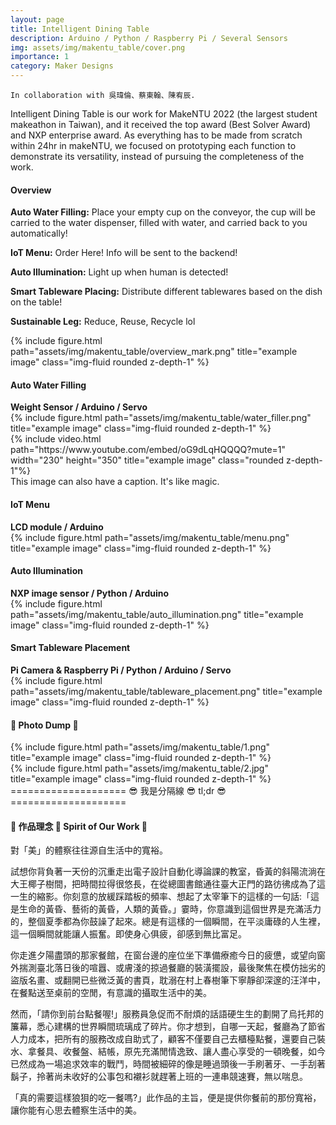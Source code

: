```yaml
---
layout: page
title: Intelligent Dining Table
description: Arduino / Python / Raspberry Pi / Several Sensors
img: assets/img/makentu_table/cover.png
importance: 1
category: Maker Designs
---
```


    In collaboration with 吳瑋倫、蔡東翰、陳宥辰.

Intelligent Dining Table is our work for MakeNTU 2022 (the largest student makeathon in Taiwan), and it received the top award (Best Solver Award) and NXP enterprise award.
As everything has to be made from scratch within 24hr in makeNTU, we focused on prototyping each function to demonstrate its versatility, instead of pursuing the completeness of the work.

<h4><strong>Overview</strong></h4>
<div class="row">
    <div class="col-sm-4 mt-3 mt-md-0">
        <p><strong>Auto Water Filling:</strong> Place your empty cup on the conveyor, the cup will be carried to the water dispenser, filled with water, and carried back to you automatically!</p>
        <p><strong>IoT Menu:</strong> Order Here! Info will be sent to the backend!</p>
        <p><strong>Auto Illumination:</strong> Light up when human is detected!</p>
        <p><strong>Smart Tableware Placing:</strong> Distribute different tablewares based on the dish on the table!</p>
        <p><strong>Sustainable Leg:</strong> Reduce, Reuse, Recycle lol</p>
    </div>
    <div class="col-sm-6 mt-3 mt-md-0">
        {% include figure.html path="assets/img/makentu_table/overview_mark.png" title="example image" class="img-fluid rounded z-depth-1" %}
    </div>
</div>
<h4><strong>Auto Water Filling</strong></h4>
<strong>Weight Sensor / Arduino / Servo</strong>

<div class="row">
    <div class="col-sm-7 mt-3 mt-md-0">
        {% include figure.html path="assets/img/makentu_table/water_filler.png" title="example image" class="img-fluid rounded z-depth-1" %}
    </div>
    <div class="col-sm mt-3 mt-md-0">
        {% include video.html path="https://www.youtube.com/embed/oG9dLqHQQQQ?mute=1" width="230" height="350" title="example image" class="rounded z-depth-1"%}
    </div>
</div>
<div class="caption">
    This image can also have a caption. It's like magic.
</div>
<h4><strong>IoT Menu</strong></h4>
<strong>LCD module / Arduino</strong>
<div class="row">
    <div class="col-sm-7 mt-3 mt-md-0">
        {% include figure.html path="assets/img/makentu_table/menu.png" title="example image" class="img-fluid rounded z-depth-1" %}
    </div>
</div>
<h4><strong>Auto Illumination</strong></h4>
<strong>NXP image sensor / Python / Arduino</strong>
<div class="row">
    <div class="col-sm-7 mt-3 mt-md-0">
        {% include figure.html path="assets/img/makentu_table/auto_illumination.png" title="example image" class="img-fluid rounded z-depth-1" %}
    </div>
</div>
<h4><strong>Smart Tableware Placement</strong></h4>
<strong>Pi Camera & Raspberry Pi / Python / Arduino / Servo</strong>
<div class="row">
    <div class="col-sm-7 mt-3 mt-md-0">
        {% include figure.html path="assets/img/makentu_table/tableware_placement.png" title="example image" class="img-fluid rounded z-depth-1" %}
    </div>
</div>


<h4>🌸 Photo Dump 🌸</h4>
<div class="row justify-content-sm-center">
    <div class="col-sm-9 mt-3 mt-md-0">
        {% include figure.html path="assets/img/makentu_table/1.png" title="example image" class="img-fluid rounded z-depth-1" %}
    </div>
    <div class="col-sm-3 mt-3 mt-md-0">
        {% include figure.html path="assets/img/makentu_table/2.jpg" title="example image" class="img-fluid rounded z-depth-1" %}
    </div>
</div>
==================== 😎 我是分隔線 😎 tl;dr 😎 ====================
<h4>🌸 作品理念 🌸 Spirit of Our Work 🌸</h4>
<p>對「美」的體察往往源自生活中的寬裕。</p>
<p>試想你背負著一天份的沉重走出電子設計自動化導論課的教室，昏黃的斜陽流淌在大王椰子樹間，把時間拉得很悠長，在從總圖書館通往臺大正門的路彷彿成為了這一生的縮影。你刻意的放緩踩踏板的頻率、想起了太宰筆下的這樣的一句話:「這是生命的黃昏、藝術的黃昏，人類的黃昏。」霎時，你意識到這個世界是充滿活力的，整個夏季都為你鼓譟了起來。總是有這樣的一個瞬間，在平淡庸碌的人生裡，這一個瞬間就能讓人振奮。即使身心俱疲，卻感到無比富足。</p>
<p>你走進夕陽盡頭的那家餐館，在窗台邊的座位坐下準備療癒今日的疲憊，或望向窗外揣測臺北落日後的喧囂、或膚淺的掠過餐廳的裝潢擺設，最後聚焦在模仿拙劣的盜版名畫、或翻開已些微泛黃的書頁，耽溺在村上春樹筆下寧靜卻深邃的汪洋中，在餐點送至桌前的空閒，有意識的攝取生活中的美。</p>
<p>然而，「請你到前台點餐喔!」服務員急促而不耐煩的話語硬生生的劃開了烏托邦的簾幕，悉心建構的世界瞬間琉璃成了碎片。你才想到，自哪一天起，餐廳為了節省人力成本，把所有的服務改成自助式了，顧客不僅要自己去櫃檯點餐，還要自己裝水、拿餐具、收餐盤、結帳，原先充滿閒情逸致、讓人盡心享受的一頓晚餐，如今已然成為一場追求效率的戰鬥，時間被細碎的像是睡過頭後一手刷著牙、一手刮著鬍子，拎著尚未收好的公事包和襯衫就趕著上班的一連串競速賽，無以喘息。</p>
<p>「真的需要這樣狼狽的吃一餐嗎?」此作品的主旨，便是提供你餐前的那份寬裕，讓你能有心思去體察生活中的美。</p>
